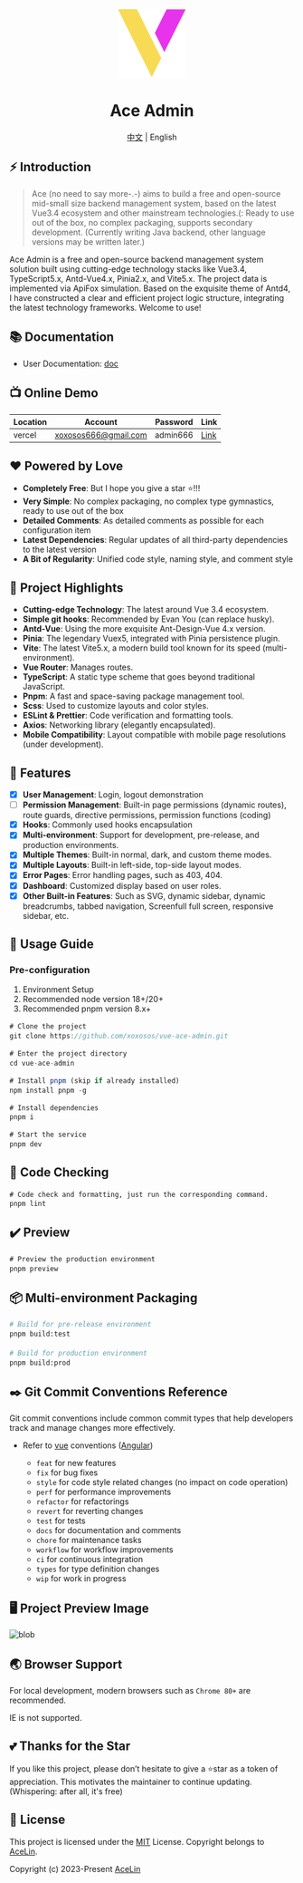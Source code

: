 <div align="center">
  <img alt="Ace Admin" width="120" height="120" src="src/assets/images/logo.svg">
  <h1>Ace Admin</h1>
  <span><a href="./README.md">中文</a> | English </span>
</div>

## ⚡ Introduction

> Ace (no need to say more-.-) aims to build a free and open-source mid-small size backend management system, based on the latest Vue3.4 ecosystem and other mainstream technologies.(: Ready to use out of the box, no complex packaging, supports secondary development. (Currently writing Java backend, other language versions may be written later.)

Ace Admin is a free and open-source backend management system solution built using cutting-edge technology stacks like Vue3.4, TypeScript5.x, Antd-Vue4.x, Pinia2.x, and Vite5.x. The project data is implemented via ApiFox simulation. Based on the exquisite theme of Antd4, I have constructed a clear and efficient project logic structure, integrating the latest technology frameworks. Welcome to use!

## 📚 Documentation

- User Documentation: [doc](https://ace-admin-doc.vercel.app/)

## 📺 Online Demo

| Location | Account              | Password | Link                                                                 |
| -------- | -------------------- | -------- | -------------------------------------------------------------------- |
| vercel   | xoxosos666@gmail.com | admin666 | <a href="https://vue-ace-admin.vercel.app/" target="_blank">Link</a> |

## ❤️ Powered by Love

- **Completely Free**: But I hope you give a star ⭐!!!
- **Very Simple**: No complex packaging, no complex type gymnastics, ready to use out of the box
- **Detailed Comments**: As detailed comments as possible for each configuration item
- **Latest Dependencies**: Regular updates of all third-party dependencies to the latest version
- **A Bit of Regularity**: Unified code style, naming style, and comment style

## 📖 Project Highlights

- **Cutting-edge Technology**: The latest around Vue 3.4 ecosystem.
- **Simple git hooks**: Recommended by Evan You (can replace husky).
- **Antd-Vue**: Using the more exquisite Ant-Design-Vue 4.x version.
- **Pinia**: The legendary Vuex5, integrated with Pinia persistence plugin.
- **Vite**: The latest Vite5.x, a modern build tool known for its speed (multi-environment).
- **Vue Router**: Manages routes.
- **TypeScript**: A static type scheme that goes beyond traditional JavaScript.
- **Pnpm**: A fast and space-saving package management tool.
- **Scss**: Used to customize layouts and color styles.
- **ESLint & Prettier**: Code verification and formatting tools.
- **Axios**: Networking library (elegantly encapsulated).
- **Mobile Compatibility**: Layout compatible with mobile page resolutions (under development).

## 📔 Features

- [x] **User Management**: Login, logout demonstration
- [ ] **Permission Management**: Built-in page permissions (dynamic routes), route guards, directive permissions, permission functions (coding)
- [x] **Hooks**: Commonly used hooks encapsulation
- [x] **Multi-environment**: Support for development, pre-release, and production environments.
- [x] **Multiple Themes**: Built-in normal, dark, and custom theme modes.
- [x] **Multiple Layouts**: Built-in left-side, top-side layout modes.
- [x] **Error Pages**: Error handling pages, such as 403, 404.
- [x] **Dashboard**: Customized display based on user roles.
- [x] **Other Built-in Features**: Such as SVG, dynamic sidebar, dynamic breadcrumbs, tabbed navigation, Screenfull full screen, responsive sidebar, etc.

## 🚀 Usage Guide

### Pre-configuration

1. Environment Setup
2. Recommended node version 18+/20+
3. Recommended pnpm version 8.x+

```js
# Clone the project
git clone https://github.com/xoxosos/vue-ace-admin.git
```


```js
# Enter the project directory
cd vue-ace-admin
```

```js
# Install pnpm (skip if already installed)
npm install pnpm -g
```

```js
# Install dependencies
pnpm i
```

```js
# Start the service
pnpm dev
```

## 🔧 Code Checking

```shell
# Code check and formatting, just run the corresponding command.
pnpm lint
```

## ✔️ Preview

```js
# Preview the production environment
pnpm preview
```

## 📦️ Multi-environment Packaging

```bash
# Build for pre-release environment
pnpm build:test

# Build for production environment
pnpm build:prod
```

## ✒️ Git Commit Conventions Reference

Git commit conventions include common commit types that help developers track and manage changes more effectively.

- Refer to [vue](https://github.com/vuejs/vue/blob/dev/.github/COMMIT_CONVENTION.md)
  conventions ([Angular](https://github.com/conventional-changelog/conventional-changelog/tree/master/packages/conventional-changelog-angular))

  - `feat` for new features
  - `fix` for bug fixes
  - `style` for code style related changes (no impact on code operation)
  - `perf` for performance improvements
  - `refactor` for refactorings
  - `revert` for reverting changes
  - `test` for tests
  - `docs` for documentation and comments
  - `chore` for maintenance tasks
  - `workflow` for workflow improvements
  - `ci` for continuous integration
  - `types` for type definition changes
  - `wip` for work in progress

## 🖥️ Project Preview Image

<div>
   <img src="https://pic.imgdb.cn/item/654b506fc458853aef84d579.jpg" alt="blob">
</div>

## 🌏 Browser Support

For local development, modern browsers such as `Chrome 80+` are recommended.

IE is not supported.

## 💕 Thanks for the Star

If you like this project, please don’t hesitate to give a ⭐star as a token of appreciation. This motivates the maintainer to continue updating. (Whispering: after all, it's free)

## 📄 License

This project is licensed under the [MIT](./LICENSE) License. Copyright belongs to [AceLin](https://github.com/xoxosos).

Copyright (c) 2023-Present [AceLin](https://github.com/xoxosos)
